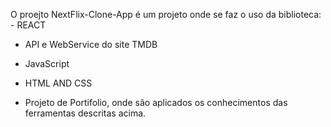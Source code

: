 O proejto NextFlix-Clone-App é um projeto onde se faz o uso da biblioteca: - REACT
- API e WebService do site TMDB
- JavaScript
- HTML AND CSS

- Projeto de Portifolio, onde são aplicados os conhecimentos das ferramentas descritas acima.

